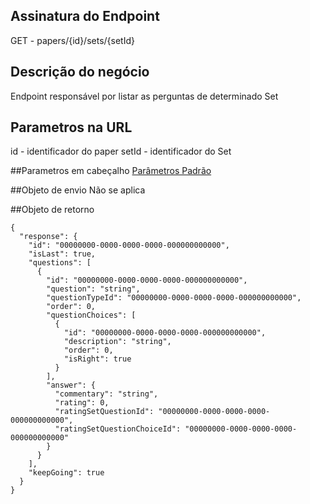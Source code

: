 ## Assinatura do Endpoint

GET - papers/{id}/sets/{setId}

## Descrição do negócio
Endpoint responsável por listar as perguntas de determinado Set

## Parametros na URL
id - identificador do paper
setId - identificador do Set

##Parametros em cabeçalho
[Parâmetros Padrão](/API-\(Endpoints\)/Parâmetros-Padrão)

##Objeto de envio
Não se aplica

##Objeto de retorno

```
{
  "response": {
    "id": "00000000-0000-0000-0000-000000000000",
    "isLast": true,
    "questions": [
      {
        "id": "00000000-0000-0000-0000-000000000000",
        "question": "string",
        "questionTypeId": "00000000-0000-0000-0000-000000000000",
        "order": 0,
        "questionChoices": [
          {
            "id": "00000000-0000-0000-0000-000000000000",
            "description": "string",
            "order": 0,
            "isRight": true
          }
        ],
        "answer": {
          "commentary": "string",
          "rating": 0,
          "ratingSetQuestionId": "00000000-0000-0000-0000-000000000000",
          "ratingSetQuestionChoiceId": "00000000-0000-0000-0000-000000000000"
        }
      }
    ],
    "keepGoing": true
  }
}
```
